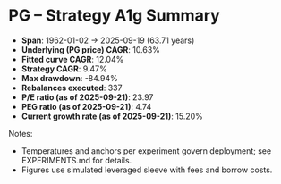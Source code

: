 # PG – Strategy A1g Summary

- **Span**: 1962-01-02 → 2025-09-19 (63.71 years)
- **Underlying (PG price) CAGR**: 10.63%
- **Fitted curve CAGR**: 12.04%
- **Strategy CAGR**: 9.47%
- **Max drawdown**: -84.94%
- **Rebalances executed**: 337
- **P/E ratio (as of 2025-09-21)**: 23.97
- **PEG ratio (as of 2025-09-21)**: 4.74
- **Current growth rate (as of 2025-09-21)**: 15.20%

Notes:

- Temperatures and anchors per experiment govern deployment; see EXPERIMENTS.md for details.
- Figures use simulated leveraged sleeve with fees and borrow costs.

